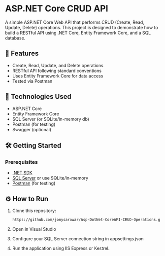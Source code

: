 # ASP.NET Core CRUD API

A simple ASP.NET Core Web API that performs CRUD (Create, Read, Update, Delete) operations. This project is designed to demonstrate how to build a RESTful API using .NET Core, Entity Framework Core, and a SQL database.

## 🚀 Features

- Create, Read, Update, and Delete operations
- RESTful API following standard conventions
- Uses Entity Framework Core for data access
- Tested via Postman


## 🔧 Technologies Used

- ASP.NET Core
- Entity Framework Core
- SQL Server (or SQLite/in-memory db)
- Postman (for testing)
- Swagger (optional)

## 🛠️ Getting Started

### Prerequisites

- [.NET SDK](https://dotnet.microsoft.com/download)
- [SQL Server](https://www.microsoft.com/en-us/sql-server) or use SQLite/in-memory
- [Postman](https://www.postman.com/) (for testing)

## ⚙️ How to Run

1. Clone this repository:
   ```bash
   https://github.com/jonysarowar/Asp-DotNet-CoreAPI-CRUD-Operations.git

2. Open in Visual Studio

3. Configure your SQL Server connection string in appsettings.json

4. Run the application using IIS Express or Kestrel.


